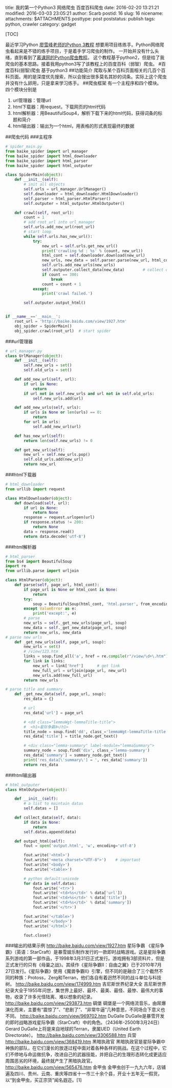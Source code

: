 title: 我的第一个Python3 网络爬虫 百度百科爬虫
date: 2016-02-20 13:21:21
modified: 2016-03-03 23:05:21
author: Scarb
postid: 16
slug: 16
nicename: 
attachments: $ATTACHMENTS
posttype: post
poststatus: publish
tags: python, crawler
category: gadget

[TOC]

最近学习Python
[廖雪峰老师的Python 3教程](http://www.liaoxuefeng.com/wiki/0014316089557264a6b348958f449949df42a6d3a2e542c000)
想要用项目练练手。Python网络爬虫看起来是不错的练手项目，于是着手学习爬虫的制作。
一开始并没有什么头绪，直到看到了[慕课网的Python爬虫教程](http://www.imooc.com/learn/563)。
这个教程基于python2，但是给了我爬虫的基本思路。接着我用python3写了该教程上的百度百科（弱智）爬虫。
#百度百科(弱智)爬虫 基于python3
##功能简介
爬取与某个百科页面相关的几百个百科页面。用的是深度优先搜索，所以会搜出很多莫名其妙的词条。实际上这个爬虫并没有什么卵用，只是拿来学习练手。
##爬虫框架
有一个主程序和四个模块。
四个模块分别是

 1. url管理器：管理url
 2. html下载器：用request，下载网页的html代码
 3. html解析器：用BeautifulSoup4，解析下载下来的html代码，获得词条的标题和简介
 4. html输出器：输出为一个html，用表格的形式表现最终的数据

##爬虫代码
###主程序
```python
# spider_main.py
from baike_spider import url_manager
from baike_spider import html_downloader
from baike_spider import html_parser
from baike_spider import html_outputer

class SpiderMain(object):
    def __init__(self):
        # init all objects
        self.urls = url_manager.UrlManager()
        self.downloader = html_downloader.HtmlDownloader()
        self.parser = html_parser.HtmlParser()
        self.outputer = html_outputer.HtmlOutputer()

    def crawl(self, root_url):
        count = 1
        # add root_url into url_manager
        self.urls.add_new_url(root_url)
        # start loop
        while self.urls.has_new_url():
            try:
                new_url = self.urls.get_new_url()
                print('crawling %d : %s' % (count, new_url))
                html_cont = self.downloader.download(new_url)
                new_urls, new_data = self.parser.parse(new_url, html_cont)  # get new urls and data
                self.urls.add_new_urls(new_urls)
                self.outputer.collect_data(new_data)        # collect data
                if count == 300:
                    break
                count = count + 1
            except:
                print('crawl failed.')

        self.outputer.output_html()


if __name__=='__main__':
    root_url = 'http://baike.baidu.com/view/1927.htm'
    obj_spider = SpiderMain()
    obj_spider.crawl(root_url)  # start spider
```
###url管理器
```python
# url_manager.py
class UrlManager(object):
    def __init__(self):
        self.new_urls = set()
        self.old_urls = set()

    def add_new_url(self, url):
        if url is None:
            return
        if url not in self.new_urls and url not in self.old_urls:
            self.new_urls.add(url)

    def add_new_urls(self, urls):
        if urls is None or len(urls) == 0:
            return
        for url in urls:
            self.add_new_url(url)

    def has_new_url(self):
        return len(self.new_urls) != 0

    def get_new_url(self):
        new_url = self.new_urls.pop()
        self.old_urls.add(new_url)
        return new_url
```
###html下载器
```python
# html_downloader
from urllib import request

class HtmlDownloader(object):
    def download(self, url):
        if url is None:
            return None
        response = request.urlopen(url)
        if response.status != 200:
            return None
        data = response.read()
        return data.decode('utf-8')
```
###html解析器
```python
# html_parser
from bs4 import BeautifulSoup
import re
from urllib.parse import urljoin

class HtmlParser(object):
    def parse(self, page_url, html_cont):
        if page_url is None or html_cont is None:
            return
        try:
            soup = BeautifulSoup(html_cont, 'html.parser', from_encoding='utf-8')
        except ValueError as e:
            print('except:', e)
        # parse
        new_urls = self._get_new_urls(page_url, soup)
        new_data = self._get_new_data(page_url, soup)
        return new_urls, new_data
# parse new urls
    def _get_new_urls(self, page_url, soup):
        new_urls = set()
        # /view/123.htm
        links = soup.find_all('a', href = re.compile(r"/view/\d+\.htm"))
        for link in links:
            new_url = link['href']      # get link
            new_full_url = urljoin(page_url, new_url)
            new_urls.add(new_full_url)
        return new_urls

# parse title and summary
    def _get_new_data(self, page_url, soup):
        res_data = {}

        # url
        res_data['url'] = page_url

        # <dd class="lemmaWgt-lemmaTitle-title">
        #  <h1>星际争霸Ⅱ</h1>
        title_node = soup.find('dd', class_='lemmaWgt-lemmaTitle-title',).find('h1')
        res_data['title'] = title_node.get_text()

        # <div class="lemma-summary" label-module="lemmaSummary">
        summary_node = soup.find('div', class_='lemma-summary')
        res_data['summary'] = summary_node.get_text()
        print('res_data[\'summary\'] = ', res_data['summary'])
        return res_data
```
###html输出器
```python
# html_outputer
class HtmlOutputer(object):

    def __init__(self):
        # a list to maintain datas
        self.datas = []

    def collect_data(self, data):
        if data is None:
            return
        self.datas.append(data)

    def output_html(self):
        fout = open('output.html', 'w', encoding='utf-8')

        fout.write('<html>')
        fout.write('<meta charset="UTF-8">')    # important
        fout.write('<body>')
        fout.write('<table>')

        # python default:unicode
        for data in self.datas:
            fout.write('<tr>')
            fout.write('<td>%s</td>' % data['url'])
            fout.write('<td>%s</td>' % data['title'])
            fout.write('<td>%s</td>' % data['summary'])
            fout.write('</tr>')

        fout.write('</table>')
        fout.write('</body>')
        fout.write('</html>')

        fout.close()
```
###输出的结果示例
http://baike.baidu.com/view/1927.htm	星际争霸	《星际争霸》（英语：StarCraft）是暴雪娱乐制作发行的一款即时战略游戏。这是星际争霸系列游戏的第一部作品，于1998年3月31日正式发行。游戏拥有3部资料片，但是正式发行的只有《母巢之战》。其续作《星际争霸II：自由之翼》已于2010年7月27日发行。《星际争霸》使用《魔兽争霸Ⅱ》引擎，但不同的是融合了三个截然不同的种族：Protoss，Zerg和Terran，他们各自有着迥然不同的战斗单位与科技树。
http://baike.baidu.com/view/174999.htm	吉尼斯世界纪录大全	吉尼斯世界纪录大全于1955年问世，集世界上最好、最坏、最美、最怪、最惨、最伟大的事物，收录了许多光怪陆离、难以想象的纪录。
http://baike.baidu.com/view/293873.htm	碉堡	碉堡是一个网络流音乐，由屌爆演化而来，主要有“震惊了”、“悲剧了”、“非常牛逼”几种意思，不同场合下意义也不同。
http://baike.baidu.com/view/969702.htm	DuGalle	DuGalle是暴雪开发的即时战略游戏星际争霸（StarCraft）中的角色。（2436年-2500年3月24日） Gerard DuGalle上将是来自地球的Terran，隶属UED（United Earth Directorate）。
http://baike.baidu.com/view/3306588.htm	兵营	
http://baike.baidu.com/view/368419.htm	黑暗执政官	黑暗执政官是星际争霸中神族的部队，在它们漫长的放逐过程中面对着各种各样的挑战。在这个过程中，它们不停地与命运做抗争，改进自己的武器技能，并把自己的生理形态转化成更适应周围恶劣的环境，最终就产生了黑暗执政官。
http://baike.baidu.com/view/565476.htm	金甲虫	金甲虫创于一九九六年，店铺遍及四川、贵州、云南、重庆等四省十一市三十余个县，开业十五年无一假货，以“到金甲虫，买正宗货”闻名遐迩。[1] 
